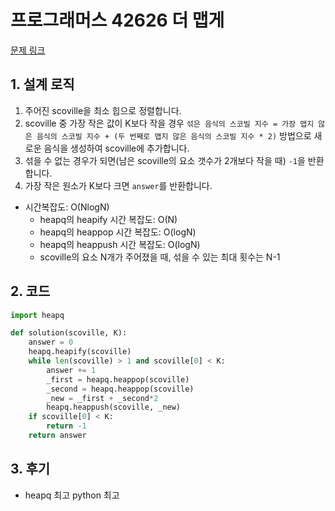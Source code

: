 # 프로그래머스 42626 더 맵게

[문제 링크](https://programmers.co.kr/learn/courses/30/lessons/42626)

## 1. 설계 로직

1. 주어진 scoville을 최소 힙으로 정렬합니다.
2. scoville 중 가장 작은 값이 K보다 작을 경우 
`섞은 음식의 스코빌 지수 = 가장 맵지 않은 음식의 스코빌 지수 + (두 번째로 맵지 않은 음식의 스코빌 지수 * 2)`
방법으로 새로운 음식을 생성하여 scoville에 추가합니다.
3. 섞을 수 없는 경우가 되면(남은 scoville의 요소 갯수가 2개보다 작을 때) `-1`을 반환합니다.
4. 가장 작은 원소가 K보다 크면 `answer`를 반환합니다.

- 시간복잡도: O(NlogN)
  - heapq의 heapify 시간 복잡도: O(N)
  - heapq의 heappop 시간 복잡도: O(logN)
  - heapq의 heappush 시간 복잡도: O(logN)
  - scoville의 요소 N개가 주어졌을 때, 섞을 수 있는 최대 횟수는 N-1
## 2. 코드

```python
import heapq

def solution(scoville, K):
    answer = 0
    heapq.heapify(scoville)
    while len(scoville) > 1 and scoville[0] < K:
        answer += 1
        _first = heapq.heappop(scoville)
        _second = heapq.heappop(scoville)
        _new = _first + _second*2
        heapq.heappush(scoville, _new)
    if scoville[0] < K:
        return -1       
    return answer
```



## 3. 후기

- heapq 최고 python 최고

